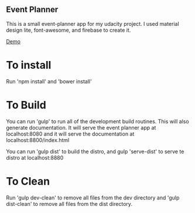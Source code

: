## Event Planner

This is a small event-planner app for my udacity project.  I used material design lite, font-awesome, and firebase to create it.

[Demo](https://swanky-event-planner.firebaseapp.com/)

# To install

Run 'npm install' and 'bower install'

# To Build

You can run 'gulp' to run all of the development build routines.  This will also generate documentation.  It will serve the event planner app at localhost:8080 and it will serve the documentation at localhost:8800/index.html

You can run 'gulp dist' to build the distro, and gulp 'serve-dist' to serve te distro at localhost:8880

# To Clean

Run 'gulp dev-clean' to remove all files from the dev directory and 'gulp dist-clean' to remove all files from the dist directory.